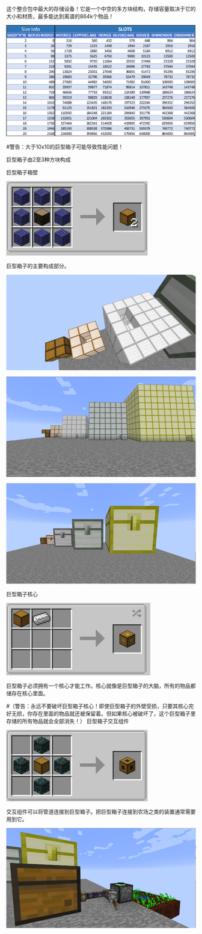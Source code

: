 这个整合包中最大的存储设备！它是一个中空的多方块结构，存储容量取决于它的大小和材质，最多能达到离谱的864k个物品！

![Zarchyar#3407制作的巨型箱子存储容量的导图非常棒！](zarchyarexcel2.png)

#警告：大于10x10的巨型箱子可能导致性能问题！

巨型箱子由2至3种方块构成

巨型箱子箱壁

![巨型箱子外壁配方](collosalchestrecipe.png)

巨型箱子的主要构成部分。

![大于2x2的巨型箱子内部必须是中空的](hollowcollosalchest.png)

![由于缺失了一个方块而无法形成的巨型箱子](unformedcollosalchest.png)

![已形成的巨型箱子](formedcollosalchest.png)

巨型箱子核心

![巨型箱子核心合成配方](collosalchestcore.png)

巨型箱子必须拥有一个核心才能工作。核心就像是巨型箱子的大脑，所有的物品都储存在核心里面。

#（警告：永远不要破坏巨型箱子核心！即使巨型箱子的外壁受损，只要其核心完好无损，你存在里面的物品就还被保留着。但如果核心被破坏了，这个巨型箱子里存储的所有物品就会全部消失！）
巨型箱子交互组件

![巨型箱子交互组件配方](collosalchestinterface.png)

交互组件可以将管道连接到巨型箱子。把巨型箱子连接到农场之类的装置通常需要用到它。

![例如，这是一个用巨型箱子来存储小麦和种子的自动麦田](collosalchestfarm.png)

